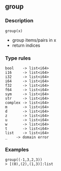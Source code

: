 ## group

### Description

`group(x)`

- group items/pairs in x
- return indices

### Type rules

```no-highlight
bool    -> list<i64>
i16     -> list<i64>
i32     -> list<i64>
i64     -> list<i64>
f32     -> list<i64>
f64     -> list<i64>
sym     -> list<i64>
str     -> list<i64>
complex -> list<i64>
m       -> list<i64>
d       -> list<i64>
z       -> list<i64>
u       -> list<i64>
w       -> list<i64>
t       -> list<i64>
list    -> list<i64>
_    -> domain error
```

### Examples

```no-highlight
group((-1,3,2,3))
> [(0),(2),(1,3)]:list
```
